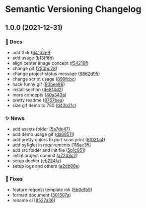 # Semantic Versioning Changelog

## 1.0.0 (2021-12-31)


### :memo: Docs

* add tl dr ([641d2e9](https://github.com/lpmatos/dummy-port-scanner/commit/641d2e988efec0cf9947a7c2c97039e04d10d2a0))
* add usage ([b13ff6d](https://github.com/lpmatos/dummy-port-scanner/commit/b13ff6da1f408ac8709b7884607f3ae8ebce4bdf))
* align center image concept ([f54216f](https://github.com/lpmatos/dummy-port-scanner/commit/f54216f71ec993380d10c88a07ef27c66cf69d6d))
* change gif ([250bc28](https://github.com/lpmatos/dummy-port-scanner/commit/250bc289f51d2431d4e6ad27ebf4820f20f936f0))
* change project status message ([9862d95](https://github.com/lpmatos/dummy-port-scanner/commit/9862d95134a2cb99bd451fb7abd73ee4412eee15))
* change script usage ([899fcbc](https://github.com/lpmatos/dummy-port-scanner/commit/899fcbc2e6551738f621731639dba6c5c8e516df))
* hack funny gif ([90bee89](https://github.com/lpmatos/dummy-port-scanner/commit/90bee89378de907b7ac2652b700de57ab1a34ce8))
* install section ([4e814d2](https://github.com/lpmatos/dummy-port-scanner/commit/4e814d24fdf233f3b8b28750a3e077ace5be7d0b))
* more concepts ([40a343a](https://github.com/lpmatos/dummy-port-scanner/commit/40a343a9479bcc757f95e1e400f4c59c9ce64025))
* pretty readme ([8767bea](https://github.com/lpmatos/dummy-port-scanner/commit/8767bea8f9eed8928079946295ffff6e5b18836c))
* size gif demo to 750 ([d43b21c](https://github.com/lpmatos/dummy-port-scanner/commit/d43b21cf859ca0f7958d999b2fb55998f01a4060))


### :sparkles: News

* add assets folder ([5a7de47](https://github.com/lpmatos/dummy-port-scanner/commit/5a7de47a382a4a8a477662269db366d1c317701b))
* add demo usage gif ([da68511](https://github.com/lpmatos/dummy-port-scanner/commit/da68511c230e8d1b1d475e930de413889ace910a))
* add pretty colors to port scan print ([6f021a4](https://github.com/lpmatos/dummy-port-scanner/commit/6f021a4a6ff107665250a919907d35c891b35a0d))
* add pyfiglet in requirements ([116ae35](https://github.com/lpmatos/dummy-port-scanner/commit/116ae350b3cbf912c725cd8ed58f986c73d99884))
* add src folder and init file ([5b1c951](https://github.com/lpmatos/dummy-port-scanner/commit/5b1c951d2233dde35adc9ed124acc5151a93fc86))
* initial project commit ([a7233c2](https://github.com/lpmatos/dummy-port-scanner/commit/a7233c20604335ec986730f90f27f61aa2feead8))
* setup docker ([eb224fa](https://github.com/lpmatos/dummy-port-scanner/commit/eb224fa3455f332a87338aa65deec3b57b9fd037))
* setup logs and others ([a2db88e](https://github.com/lpmatos/dummy-port-scanner/commit/a2db88e5f8753e07cc09160d15b8370855de0ee7))


### :bug: Fixes

* feature request template mk ([5b0dfb5](https://github.com/lpmatos/dummy-port-scanner/commit/5b0dfb525bd1da18f70d6974d531f46bb18c0521))
* formatt document ([301507a](https://github.com/lpmatos/dummy-port-scanner/commit/301507a00dd1669beecd0e1287e3d2750703f2f7))
* rename ci ([8527a36](https://github.com/lpmatos/dummy-port-scanner/commit/8527a365f1f5c1fc8bc2942c95338cc7c188392a))
